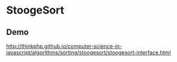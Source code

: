 # StoogeSort

## Demo

   http://thinkphp.github.io/computer-science-in-javascript/algorithms/sorting/stoogesort/stoogesort-interface.html